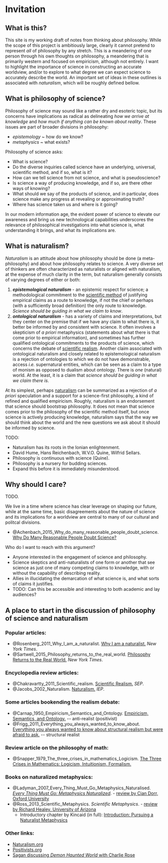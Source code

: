 Invitation
================================================================================


What is this?
--------------------------------------------------------------------------------

This site is my working draft of notes from thinking about philosophy.
While the scope of this project is ambitiously large,
clearly it cannot pretend to represent *all* of philosophy by any stretch.
This is a meandering of one person through his own thoughts on philosophy,
a meandering that is primarily western and focused on empiricism,
although not entirely.
I want to highlight the importance of science in constructing an accurate worldview,
and/or to explore to what degree we can expect science to accurately describe the world.
An important set of ideas in these outlines is associated with *naturalism*,
which will be roughly defined bellow.


What is philosophy of science?
--------------------------------------------------------------------------------

Philosophy of science may sound like a rather dry and esoteric topic,
but its concerns have implications as radical as delineating
*how we arrive at knowledge* and
*how much if anything can be known about reality*.
These issues are part of broader divisions in philosophy:

-   *epistemology* ~ how do we know?
-   *metaphysics* ~ what exists?

Philosophy of science asks:

-   What is science?
-   Do the diverse inquiries called science
    have an underlying, universal, scientific method, and if so, what is it?
-   How can we tell science from not science, and what is pseudoscience?
-   Is science a way of producing knowledge, and if so, are there other
    ways of knowing?
-   What should we say of the products of science,
    and in particular, does science make any progress at
    revealing or approximating truth?
-   Where has science taken us and where is it going?

In our modern information age,
the evident power of science to elevate our awareness and bring us new
technological capabilities
underscores the relevance of philosophical investigations into
what science is, what understanding it brings,
and what its implications are.


What is naturalism?
--------------------------------------------------------------------------------

*Naturalism* is an attitude about how philosophy should be done (a meta-philosophy)
and about how philosophy relates to science.
A very diverse set of thinkers are often characterized as naturalists or aligned
with naturalism, at the expense of much clarity in the term, but naturalism
generally consists of varying degrees of either or both:

1.  ***epistemological naturalism*** - an epistemic respect for science;
    a methodological commitment to
    the [scientific method](http://rreece.github.io/outline-of-philosophy/scientific-method.html)
    of justifying empirical claims as a route to knowledge,
    if not the chief or perhaps (with a sufficiently broad definition)
    the only route to knowledge.
    *Science should be guiding in what we claim to know*.
2.  ***ontological naturalism*** - has a variety of claims and interpretations,
    but they center on the premise that if we have any claim to what there is,
    it better be informed by and consistent with science.
    It often involves a skepticism of *a priori* metaphysics
    (statements about what there is that come prior to empirical information),
    and sometimes has further qualified ontological commitments to the products of science,
    which concerns the debate of [scientific realism](http://rreece.github.io/outline-of-philosophy/scientific-realism.html).
    Another claim associated with ontological naturalism and closely
    related to epistemological naturalism is a rejection of ontologies to which we
    do not have demonstrable, access *i.e.* supernatural entities,
    which can be seen as a claim to a type of monism as opposed to dualism about ontology.
    There is *one* (natural) world.
    At the least, it is a claim that
    *science should be guiding in what we claim there is*.

At its simplest, perhaps [naturalism](http://rreece.github.io/outline-of-philosophy/naturalism.html)
can be summarized as a rejection of *a priori* speculation
and a support for a science-first philosophy,
a kind of refined and qualified empiricism.
Roughly, naturalism is an endorsement that science should bootstrap philosophy.
It does not mean that science comes prior to the philosophy of the scientific method itself,
but once science is actively producing knowledge,
naturalism says that the way we should think about the world
and the new questions we ask about it should be informed by science.

TODO:

-   Naturalism has its roots in the Ionian enlightenment.
-   David Hume, Hans Reichenbach, W.V.O. Quine, Wilfrid Sellars.
-   Philosophy is continuous with science (Quine).
-   Philosophy is a nursery for budding sciences.
-   Expand this before it is immediately misunderstood.


Why should I care?
--------------------------------------------------------------------------------

TODO.

We live in a time where science has clear leverage on shaping our future,
while at the same time,
basic disagreements about the nature of science and
its implications for a worldview
are central to many of our cultural and politcal divisions.

-   @Achenbach_2015_Why_do_many_reasonable_people_doubt_science\. [Why Do Many Reasonable People Doubt Science?](http://ngm.nationalgeographic.com/2015/03/science-doubters/achenbach-text)

Who do I want to reach with this argument?

-   Anyone interested in the engagement of science and philosophy.
-   Science skeptics and anti-naturalists of one form or another that see science
    as just one of many competing claims to knowledge,
    with or without the capability of describing reality.
-   Allies in illucidating the demarcation of what science is,
    and what sorts of claims it justifies.
-   TODO: Can this be accessible and interesting to both academic and lay audiences?
    

A place to start in the discussion of philosophy of science and naturalism
--------------------------------------------------------------------------------

### Popular articles:

-   @Rosenberg_2011_Why_I_am_a_naturalist\. [Why I am a naturalist.](http://opinionator.blogs.nytimes.com/2011/09/17/why-i-am-a-naturalist/) *New York Times*.
-   @Sartwell_2015_Philosophy_returns_to_the_real_world\. [Philosophy Returns to the Real World.](http://opinionator.blogs.nytimes.com/2015/04/13/philosophy-returns-to-the-real-world/) *New York Times*.


### Encyclopedia review articles:

-   @Chakravartty_2011_Scientific_realism\. [Scientific Realism.](http://plato.stanford.edu/entries/scientific-realism/) *SEP*.
-   @Jacobs_2002_Naturalism\. [Naturalism.](http://www.iep.utm.edu/naturali/) *IEP*.


### Some articles bookending the realism debate:

-   @Carnap_1950_Empiricism_Semantics_and_Ontology\. [Empiricism, Semantics, and Ontology.](docs/1950.Carnap.Empiricism-Semantics-Ontology.pdf) -- anti-realist (positivist)
-   @Frigg_2011_Everything_you_always_wanted_to_know_about\. [Everything you always wanted to know about structural realism but were afraid to ask.](docs/2011.Frigg-Votsis.Everything-you-always-wanted-to-know-about-structural-realism-but-were-afraid-to-ask.pdf) -- structural realist


### Review article on the philosophy of math:

-   @Snapper_1979_The_three_crises_in_mathematics_Logicism\. [The Three Crises in Mathematics: Logicism, Intuitionism, Formalism.](docs/1979.Snapper.three-crises-in-mathematics.pdf)


### Books on naturalized metaphysics:

-   @Ladyman_2007_Every_Thing_Must_Go_Metaphysics_Naturalised\. [*Every Thing Must Go: Metaphysics Naturalized*](https://www.academia.edu/2807083/In_defence_of_scientism). - [review by Cian Dorr, Oxford University](https://ndpr.nd.edu/news/24377-every-thing-must-go-metaphysics-naturalized/)
-   @Ross_2013_Scientific_Metaphysics\. *Scientific Metaphysics*. - [review by Richard Healey, University of Arizona](http://ndpr.nd.edu/news/41185-scientific-metaphysics/)
    - Introductory chapter by Kincaid (in full): [Introduction: Pursuing a Naturalist Metaphysics](https://www.academia.edu/6778507/Introduction_Pursuing_a_Naturalist_Metaphysics_1)
    

### Other links:

-   [Naturalism.org](http://www.naturalism.org/)
-   [Positivists.org](http://positivists.org/)
-   [Sagan discussing *Demon Haunted World* with Charlie Rose](https://www.youtube.com/watch?v=U8HEwO-2L4w)


<!-- REFERENCES -->


